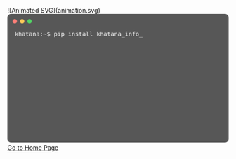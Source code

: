<picture>
![Animated SVG](animation.svg)
</picture>

<picture>
<img src="animation.svg" alt="Animation SVG">
</picture>
<a href="animation.svg">Go to Home Page</a>
